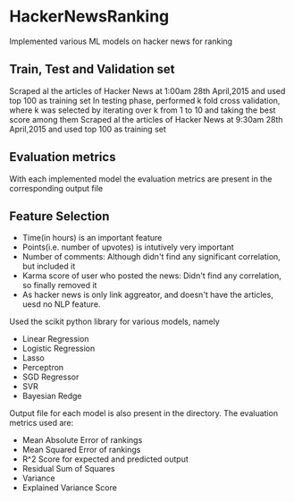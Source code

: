 # HackerNewsRanking
Implemented various ML models on hacker news for ranking

## Train, Test and Validation set
Scraped al the articles of Hacker News at 1:00am 28th April,2015 and used top 100 as training set
In testing phase, performed k fold cross validation, where k was selected by iterating over k from 1 to 10 and taking the best score among them
Scraped al the articles of Hacker News at 9:30am 28th April,2015 and used top 100 as training set

## Evaluation metrics
With each implemented model the evaluation metrics are present in the corresponding output file

## Feature Selection
* Time(in hours) is an important feature
* Points(i.e. number of upvotes) is intutively very important
* Number of comments: Although didn't find any significant correlation, but included it
* Karma score of user who posted the news: Didn't find any correlation, so finally removed it
* As hacker news is only link aggreator, and doesn't have the articles, uesd no NLP feature.

Used the scikit python library for various models, namely
* Linear Regression
* Logistic Regression
* Lasso
* Perceptron
* SGD Regressor
* SVR
* Bayesian Redge

Output file for each model is also present in the directory. The evaluation metrics used are:
* Mean Absolute Error of rankings
* Mean Squared Error of rankings
* R^2 Score for expected and predicted output
* Residual Sum of Squares
* Variance
* Explained Variance Score
